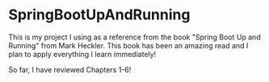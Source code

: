 # SpringBootUpAndRunning

This is my project I using as a reference from the book "Spring Boot Up and Running" from Mark Heckler. 
This book has been an amazing read and I plan to apply everything I learn immediately!

So far, I have reviewed Chapters 1-6!
